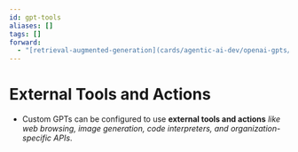```yaml
---
id: gpt-tools
aliases: []
tags: []
forward:
  - "[retrieval-augmented-generation](cards/agentic-ai-dev/openai-gpts/retrieval-augmented-generation.md)"
---
```


# External Tools and Actions

- Custom GPTs can be configured to use **external tools and actions** _like web browsing, image generation, code interpreters, and organization-specific APIs_.
